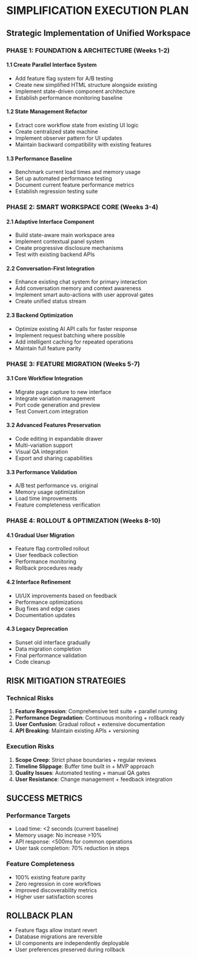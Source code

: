# SIMPLIFICATION EXECUTION PLAN
## Strategic Implementation of Unified Workspace

### PHASE 1: FOUNDATION & ARCHITECTURE (Weeks 1-2)

#### 1.1 Create Parallel Interface System
- Add feature flag system for A/B testing
- Create new simplified HTML structure alongside existing
- Implement state-driven component architecture
- Establish performance monitoring baseline

#### 1.2 State Management Refactor
- Extract core workflow state from existing UI logic
- Create centralized state machine
- Implement observer pattern for UI updates
- Maintain backward compatibility with existing features

#### 1.3 Performance Baseline
- Benchmark current load times and memory usage
- Set up automated performance testing
- Document current feature performance metrics
- Establish regression testing suite

### PHASE 2: SMART WORKSPACE CORE (Weeks 3-4)

#### 2.1 Adaptive Interface Component
- Build state-aware main workspace area
- Implement contextual panel system
- Create progressive disclosure mechanisms
- Test with existing backend APIs

#### 2.2 Conversation-First Integration
- Enhance existing chat system for primary interaction
- Add conversation memory and context awareness
- Implement smart auto-actions with user approval gates
- Create unified status stream

#### 2.3 Backend Optimization
- Optimize existing AI API calls for faster response
- Implement request batching where possible
- Add intelligent caching for repeated operations
- Maintain full feature parity

### PHASE 3: FEATURE MIGRATION (Weeks 5-7)

#### 3.1 Core Workflow Integration
- Migrate page capture to new interface
- Integrate variation management
- Port code generation and preview
- Test Convert.com integration

#### 3.2 Advanced Features Preservation
- Code editing in expandable drawer
- Multi-variation support
- Visual QA integration
- Export and sharing capabilities

#### 3.3 Performance Validation
- A/B test performance vs. original
- Memory usage optimization
- Load time improvements
- Feature completeness verification

### PHASE 4: ROLLOUT & OPTIMIZATION (Weeks 8-10)

#### 4.1 Gradual User Migration
- Feature flag controlled rollout
- User feedback collection
- Performance monitoring
- Rollback procedures ready

#### 4.2 Interface Refinement
- UI/UX improvements based on feedback
- Performance optimizations
- Bug fixes and edge cases
- Documentation updates

#### 4.3 Legacy Deprecation
- Sunset old interface gradually
- Data migration completion
- Final performance validation
- Code cleanup

## RISK MITIGATION STRATEGIES

### Technical Risks
1. **Feature Regression**: Comprehensive test suite + parallel running
2. **Performance Degradation**: Continuous monitoring + rollback ready  
3. **User Confusion**: Gradual rollout + extensive documentation
4. **API Breaking**: Maintain existing APIs + versioning

### Execution Risks
1. **Scope Creep**: Strict phase boundaries + regular reviews
2. **Timeline Slippage**: Buffer time built in + MVP approach
3. **Quality Issues**: Automated testing + manual QA gates
4. **User Resistance**: Change management + feedback integration

## SUCCESS METRICS

### Performance Targets
- Load time: <2 seconds (current baseline)
- Memory usage: No increase >10%
- API response: <500ms for common operations
- User task completion: 70% reduction in steps

### Feature Completeness
- 100% existing feature parity
- Zero regression in core workflows
- Improved discoverability metrics
- Higher user satisfaction scores

## ROLLBACK PLAN
- Feature flags allow instant revert
- Database migrations are reversible
- UI components are independently deployable
- User preferences preserved during rollback